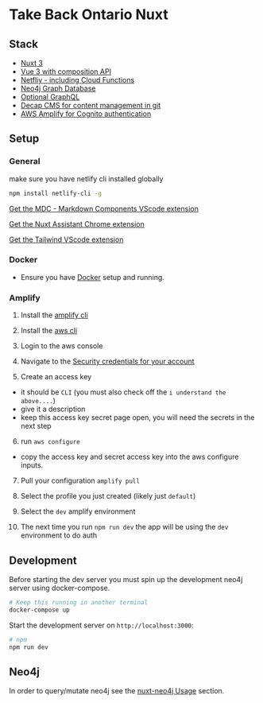 # Take Back Ontario Nuxt

## Stack
* [Nuxt 3](https://nuxt.com/docs/getting-started/introduction)
* [Vue 3 with composition API](https://vuejs.org/guide/extras/composition-api-faq.html)
* [Netfliy - including Cloud Functions](https://docs.netlify.com/cli/get-started/)
* [Neo4j Graph Database](https://neo4j.com/)
* [Optional GraphQL](https://graphql.org/)
* [Decap CMS for content management in git](https://decapcms.org/)
* [AWS Amplify for Cognito authentication](https://docs.amplify.aws/javascript/start)
## Setup

### General 
make sure you have netlify cli installed globally
```Bash
npm install netlify-cli -g
```
[Get the MDC - Markdown Components VScode extension](https://marketplace.visualstudio.com/items?itemName=Nuxt.mdc)

[Get the Nuxt Assistant Chrome extension](https://chromewebstore.google.com/detail/nuxt-assistant/nebkdnlhchcbbjpgfmhifafhfjipphgi)

[Get the Tailwind VScode extension](https://marketplace.visualstudio.com/items?itemName=bradlc.vscode-tailwindcss)

### Docker
- Ensure you have [Docker](https://docs.docker.com/engine/install/) setup and running.

### Amplify

1. Install the [amplify cli](https://docs.amplify.aws/javascript/start/getting-started/installation/)

2. Install the [aws cli](https://docs.aws.amazon.com/cli/latest/userguide/getting-started-install.html)

3. Login to the aws console

4. Navigate to the [Security credentials for your account](https://us-east-1.console.aws.amazon.com/iam/home#/security_credentials?section=IAM_credentials)

5. Create an access key
  - it should be `CLI` (you must also check off the `i understand the above....`)
  - give it a description
  - keep this access key secret page open, you will need the secrets in the next step
  
6. run `aws configure`
  - copy the access key and secret access key into the  aws configure inputs.

7. Pull your configuration `amplify pull`
8. Select the profile you just created (likely just `default`) 
9. Select the `dev` amplify environment

9. The next time you run `npm run dev` the app will be using the `dev` environment to do auth

## Development 

Before starting the dev server you must spin up the development neo4j server using docker-compose.
```bash
# Keep this running in another terminal
docker-compose up
```


Start the development server on `http://localhost:3000`:

```bash
# npm
npm run dev
```

## Neo4j

In order to query/mutate neo4j see the [nuxt-neo4j Usage](https://nuxt.com/modules/neo4j#usage) section.